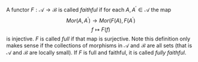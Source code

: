 A functor $F:\mathcal{A} \rightarrow \mathcal{B}$ is called *faithful* if for each $A,A^{\prime}\in\mathcal{A}$ the map
$$ Mor(A,A^{\prime}) \rightarrow Mor(F(A),F(A^{\prime})$$
$$ f \mapsto F(f)$$
is injective.
$F$ is called *full* if that map is surjective.
Note this definition only makes sense if the collections of morphisms in $\mathcal{A}$ and $\mathcal{B}$ are all sets (that is $\mathcal{A}$ and $\mathcal{B}$ are locally small).
If $F$ is full and faithful, it is called *fully faithful*.